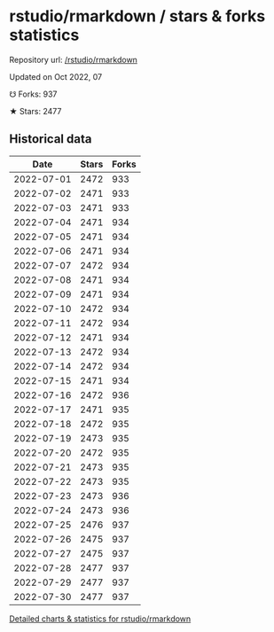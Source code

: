 # rstudio/rmarkdown / stars & forks statistics

Repository url: [/rstudio/rmarkdown](https://github.com/rstudio/rmarkdown)

Updated on Oct 2022, 07

☋ Forks: 937

★ Stars: 2477

## Historical data
| Date | Stars | Forks |
|------|-------|-------|
| 2022-07-01 | 2472 | 933 | 
| 2022-07-02 | 2471 | 933 | 
| 2022-07-03 | 2471 | 933 | 
| 2022-07-04 | 2471 | 934 | 
| 2022-07-05 | 2471 | 934 | 
| 2022-07-06 | 2471 | 934 | 
| 2022-07-07 | 2472 | 934 | 
| 2022-07-08 | 2471 | 934 | 
| 2022-07-09 | 2471 | 934 | 
| 2022-07-10 | 2472 | 934 | 
| 2022-07-11 | 2472 | 934 | 
| 2022-07-12 | 2471 | 934 | 
| 2022-07-13 | 2472 | 934 | 
| 2022-07-14 | 2472 | 934 | 
| 2022-07-15 | 2471 | 934 | 
| 2022-07-16 | 2472 | 936 | 
| 2022-07-17 | 2471 | 935 | 
| 2022-07-18 | 2472 | 935 | 
| 2022-07-19 | 2473 | 935 | 
| 2022-07-20 | 2472 | 935 | 
| 2022-07-21 | 2473 | 935 | 
| 2022-07-22 | 2473 | 935 | 
| 2022-07-23 | 2473 | 936 | 
| 2022-07-24 | 2473 | 936 | 
| 2022-07-25 | 2476 | 937 | 
| 2022-07-26 | 2475 | 937 | 
| 2022-07-27 | 2475 | 937 | 
| 2022-07-28 | 2477 | 937 | 
| 2022-07-29 | 2477 | 937 | 
| 2022-07-30 | 2477 | 937 | 


[Detailed charts & statistics for rstudio/rmarkdown](https://reviewgithub.com/rep/rstudio/rmarkdown)
